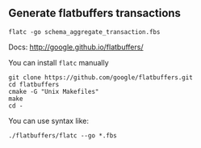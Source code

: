 ## Generate flatbuffers transactions

`flatc -go schema_aggregate_transaction.fbs`

Docs: http://google.github.io/flatbuffers/

You can install `flatc` manually

```
git clone https://github.com/google/flatbuffers.git
cd flatbuffers
cmake -G "Unix Makefiles"
make
cd -
```
You can use syntax like:

```$xslt
./flatbuffers/flatc --go *.fbs
```


